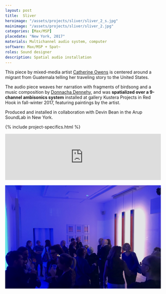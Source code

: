 ```yaml
---
layout: post
title:  Sliver
heroimage: "/assets/projects/sliver/sliver_2_s.jpg"
mainimage: "/assets/projects/sliver/sliver_2.jpg"
categories: [Max/MSP]
placedate: "New York, 2017"
materials: Multichannel audio system, computer
software: Max/MSP + Spat~
roles: Sound designer
description: Spatial audio installation
---
```


<div class="project-narrative">
<p>This piece by mixed-media artist <a href="https://www.catherineowens.net/">Catherine Owens</a> is centered around a migrant from Guatemala telling her traveling story to the United States.</p>
<p>The audio piece weaves her narration with fragments of birdsong and a music composition by <a href="https://www.donnachadennehy.com/">Donnacha Dennehy</a>, and was <b>spatialized over a 9-channel ambisonics system</b> installed at gallery Kustera Projects in Red Hook in fall-winter 2017, featuring paintings by the artist.</p>

<p>Produced and installed in collaboration with Devin Bean in the Arup SoundLab in New York.</p>
</div>

{% include project-specifics.html %}

<div class="project-media">
<iframe width="100%" scrolling="no" frameborder="no" allow="autoplay" src="https://w.soundcloud.com/player/?url=https%3A//api.soundcloud.com/tracks/854639026&color=%23ff5500&auto_play=false&hide_related=false&show_comments=true&show_user=true&show_reposts=false&show_teaser=true&visual=true"></iframe>

<p><img src="/assets/projects/sliver/sliver_1.jpg"></p>
</div>